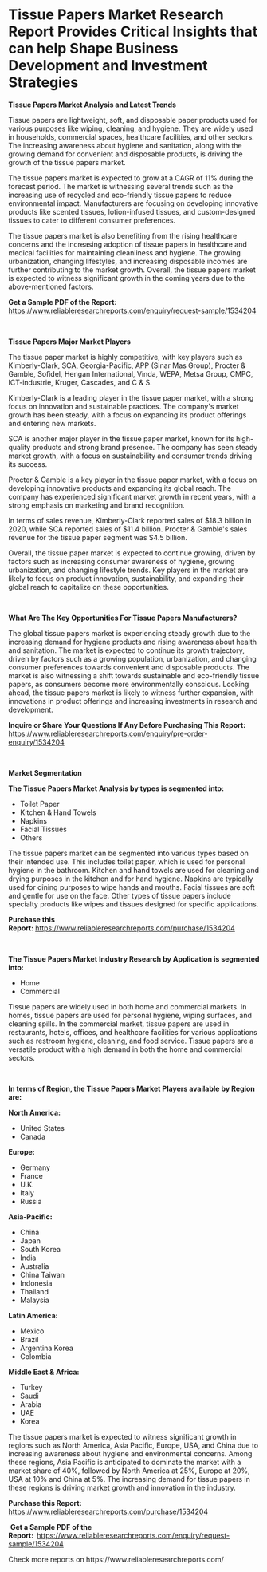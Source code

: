 <p><h1>Tissue Papers Market Research Report Provides Critical Insights that can help Shape Business Development and Investment Strategies</h1></p><p><strong>Tissue Papers Market Analysis and Latest Trends</strong></p>
<p><p>Tissue papers are lightweight, soft, and disposable paper products used for various purposes like wiping, cleaning, and hygiene. They are widely used in households, commercial spaces, healthcare facilities, and other sectors. The increasing awareness about hygiene and sanitation, along with the growing demand for convenient and disposable products, is driving the growth of the tissue papers market.</p><p>The tissue papers market is expected to grow at a CAGR of 11% during the forecast period. The market is witnessing several trends such as the increasing use of recycled and eco-friendly tissue papers to reduce environmental impact. Manufacturers are focusing on developing innovative products like scented tissues, lotion-infused tissues, and custom-designed tissues to cater to different consumer preferences.</p><p>The tissue papers market is also benefiting from the rising healthcare concerns and the increasing adoption of tissue papers in healthcare and medical facilities for maintaining cleanliness and hygiene. The growing urbanization, changing lifestyles, and increasing disposable incomes are further contributing to the market growth. Overall, the tissue papers market is expected to witness significant growth in the coming years due to the above-mentioned factors.</p></p>
<p><strong>Get a Sample PDF of the Report:&nbsp;</strong> <a href="https://www.reliableresearchreports.com/enquiry/request-sample/1534204">https://www.reliableresearchreports.com/enquiry/request-sample/1534204</a></p>
<p>&nbsp;</p>
<p><strong>Tissue Papers Major Market Players</strong></p>
<p><p>The tissue paper market is highly competitive, with key players such as Kimberly-Clark, SCA, Georgia-Pacific, APP (Sinar Mas Group), Procter & Gamble, Sofidel, Hengan International, Vinda, WEPA, Metsa Group, CMPC, ICT-industrie, Kruger, Cascades, and C & S.</p><p>Kimberly-Clark is a leading player in the tissue paper market, with a strong focus on innovation and sustainable practices. The company's market growth has been steady, with a focus on expanding its product offerings and entering new markets.</p><p>SCA is another major player in the tissue paper market, known for its high-quality products and strong brand presence. The company has seen steady market growth, with a focus on sustainability and consumer trends driving its success.</p><p>Procter & Gamble is a key player in the tissue paper market, with a focus on developing innovative products and expanding its global reach. The company has experienced significant market growth in recent years, with a strong emphasis on marketing and brand recognition.</p><p>In terms of sales revenue, Kimberly-Clark reported sales of $18.3 billion in 2020, while SCA reported sales of $11.4 billion. Procter & Gamble's sales revenue for the tissue paper segment was $4.5 billion.</p><p>Overall, the tissue paper market is expected to continue growing, driven by factors such as increasing consumer awareness of hygiene, growing urbanization, and changing lifestyle trends. Key players in the market are likely to focus on product innovation, sustainability, and expanding their global reach to capitalize on these opportunities.</p></p>
<p>&nbsp;</p>
<p><strong>What Are The Key Opportunities For Tissue Papers Manufacturers?</strong></p>
<p><p>The global tissue papers market is experiencing steady growth due to the increasing demand for hygiene products and rising awareness about health and sanitation. The market is expected to continue its growth trajectory, driven by factors such as a growing population, urbanization, and changing consumer preferences towards convenient and disposable products. The market is also witnessing a shift towards sustainable and eco-friendly tissue papers, as consumers become more environmentally conscious. Looking ahead, the tissue papers market is likely to witness further expansion, with innovations in product offerings and increasing investments in research and development.</p></p>
<p><strong>Inquire or Share Your Questions If Any Before Purchasing This Report:</strong> <a href="https://www.reliableresearchreports.com/enquiry/pre-order-enquiry/1534204">https://www.reliableresearchreports.com/enquiry/pre-order-enquiry/1534204</a></p>
<p>&nbsp;</p>
<p><strong>Market Segmentation</strong></p>
<p><strong>The Tissue Papers Market Analysis by types is segmented into:</strong></p>
<p><ul><li>Toilet Paper</li><li>Kitchen & Hand Towels</li><li>Napkins</li><li>Facial Tissues</li><li>Others</li></ul></p>
<p><p>The tissue papers market can be segmented into various types based on their intended use. This includes toilet paper, which is used for personal hygiene in the bathroom. Kitchen and hand towels are used for cleaning and drying purposes in the kitchen and for hand hygiene. Napkins are typically used for dining purposes to wipe hands and mouths. Facial tissues are soft and gentle for use on the face. Other types of tissue papers include specialty products like wipes and tissues designed for specific applications.</p></p>
<p><strong>Purchase this Report:&nbsp;</strong><a href="https://www.reliableresearchreports.com/purchase/1534204">https://www.reliableresearchreports.com/purchase/1534204</a></p>
<p>&nbsp;</p>
<p><strong>The Tissue Papers Market Industry Research by Application is segmented into:</strong></p>
<p><ul><li>Home</li><li>Commercial</li></ul></p>
<p><p>Tissue papers are widely used in both home and commercial markets. In homes, tissue papers are used for personal hygiene, wiping surfaces, and cleaning spills. In the commercial market, tissue papers are used in restaurants, hotels, offices, and healthcare facilities for various applications such as restroom hygiene, cleaning, and food service. Tissue papers are a versatile product with a high demand in both the home and commercial sectors.</p></p>
<p>&nbsp;</p>
<p><strong>In terms of Region, the Tissue Papers Market Players available by Region are:</strong></p>
<p>
    <p> <strong> North America: </strong>
        <ul>
            <li>United States</li>
            <li>Canada</li>
        </ul>
        </p> 
    <p> <strong> Europe: </strong>
        <ul>
            <li>Germany</li>
            <li>France</li>
            <li>U.K.</li>
            <li>Italy</li>
            <li>Russia</li>
        </ul>
        </p> 
    <p> <strong> Asia-Pacific: </strong>
        <ul>
            <li>China</li>
            <li>Japan</li>
            <li>South Korea</li>
            <li>India</li>
            <li>Australia</li>
            <li>China Taiwan</li>
            <li>Indonesia</li>
            <li>Thailand</li>
            <li>Malaysia</li>
        </ul>
        </p> 
    <p> <strong> Latin America: </strong>
        <ul>
            <li>Mexico</li>
            <li>Brazil</li>
            <li>Argentina Korea</li>
            <li>Colombia</li>
        </ul>
        </p> 
    <p> <strong> Middle East & Africa: </strong>
        <ul>
            <li>Turkey</li>
            <li>Saudi</li>
            <li>Arabia</li>
            <li>UAE</li>
            <li>Korea</li>
        </ul>
    </p>
    </p>
<p><p>The tissue papers market is expected to witness significant growth in regions such as North America, Asia Pacific, Europe, USA, and China due to increasing awareness about hygiene and environmental concerns. Among these regions, Asia Pacific is anticipated to dominate the market with a market share of 40%, followed by North America at 25%, Europe at 20%, USA at 10% and China at 5%. The increasing demand for tissue papers in these regions is driving market growth and innovation in the industry.</p></p>
<p><strong>Purchase this Report: </strong><a href="https://www.reliableresearchreports.com/purchase/1534204">https://www.reliableresearchreports.com/purchase/1534204</a></p>
<p>&nbsp;<strong>Get a Sample PDF of the Report:&nbsp;&nbsp;</strong><a href="https://www.reliableresearchreports.com/enquiry/request-sample/1534204">https://www.reliableresearchreports.com/enquiry/request-sample/1534204</a></p>
<p><strong></strong></p>
<p>Check more reports on https://www.reliableresearchreports.com/</p>